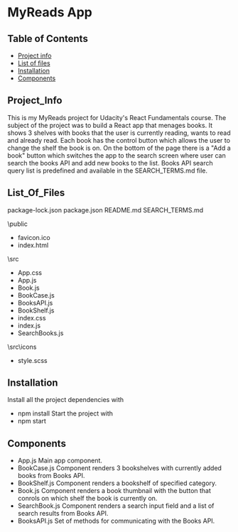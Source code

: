 # MyReads App

## Table of Contents

* [Project info](#project_info)
* [List of files](#list_of_files)
* [Installation](#installation)
* [Components](#components)

## Project_Info

This is my MyReads project for Udacity's React Fundamentals course. The subject of the project was to build a React app that menages books. It shows 3 shelves with books that the user is currently reading, wants to read and already read. Each book has the control button which allows the user to change the shelf the book is on. On the bottom of the page there is a "Add a book" button which switches the app to the search screen where user can search the books API and add new books to the list. Books API search query list is predefined and available in the SEARCH_TERMS.md file.

## List_Of_Files

package-lock.json
package.json
README.md
SEARCH_TERMS.md

\public
- favicon.ico
- index.html

\src
- App.css
- App.js
- Book.js
- BookCase.js
- BooksAPI.js
- BookShelf.js
- index.css
- index.js
- SearchBooks.js

\src\icons
- style.scss

## Installation

Install all the project dependencies with
- npm install
Start the project with
- npm start

## Components

- App.js
    Main app component.
- BookCase.js
    Component renders 3 bookshelves with currently added books from Books API.
- BookShelf.js
    Component renders a bookshelf of specified category.
- Book.js
    Component renders a book thumbnail with the button that conrols on which shelf the book is currently on.
- SearchBook.js
    Component renders a search input field and a list of search results from Books API.
- BooksAPI.js
    Set of methods for communicating with the Books API.